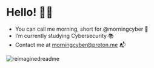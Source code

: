 # Hello! 👋🏼

- You can call me morning, short for @morningcyber 🚀
- I’m currently studying Cybersecurity 📚
- Contact me at morningcyber@proton.me 📬
  
<img src="https://myreadme.vercel.app/api/embed/morningcyber?panels=userstatistics,toprepositories,toplanguages,commitgraph" alt="reimaginedreadme" />
